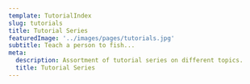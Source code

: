```yaml
---
template: TutorialIndex
slug: tutorials
title: Tutorial Series
featuredImage: '../images/pages/tutorials.jpg'
subtitle: Teach a person to fish...
meta:
  description: Assortment of tutorial series on different topics.
  title: Tutorial Series
---
```

